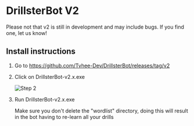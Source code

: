 # DrillsterBot V2
Please not that v2 is still in development and may include bugs.
If you find one, let us know!
## Install instructions
1. Go to https://github.com/Tvhee-Dev/DrillsterBot/releases/tag/v2
2. Click on DrillsterBot-v2.x.exe

    ![Step 2](https://github.com/tvhee-dev/drillsterbot/tree/DrillsterBot-v2/readmeImages/Step2.png?raw=true) 
3. Run DrillsterBot-v2.x.exe

   Make sure you don't delete the "wordlist" directory, doing this will result in the bot having to re-learn all your drills